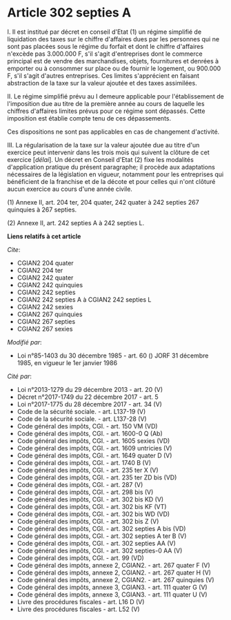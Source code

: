 # Article 302 septies A

I. Il est institué par décret en conseil d'Etat (1) un régime simplifié de liquidation des taxes sur le chiffre d'affaires
dues par les personnes qui ne sont pas placées sous le régime du forfait et dont le chiffre d'affaires n'excède pas 3.000.000
F, s'il s'agit d'entreprises dont le commerce principal est de vendre des marchandises, objets, fournitures et denrées à
emporter ou à consommer sur place ou de fournir le logement, ou 900.000 F, s'il s'agit d'autres entreprises. Ces limites
s'apprécient en faisant abstraction de la taxe sur la valeur ajoutée et des taxes assimilées.

II. Le régime simplifié prévu au I demeure applicable pour l'établissement de l'imposition due au titre de la première année
au cours de laquelle les chiffres d'affaires limites prévus pour ce régime sont dépassés. Cette imposition est établie compte
tenu de ces dépassements.

Ces dispositions ne sont pas applicables en cas de changement d'activité.

III. La régularisation de la taxe sur la valeur ajoutée due au titre d'un exercice peut intervenir dans les trois mois qui
suivent la clôture de cet exercice [*délai*]. Un décret en Conseil d'Etat (2) fixe les modalités d'application pratique du
présent paragraphe; il procède aux adaptations nécessaires de la législation en vigueur, notamment pour les entreprises qui
bénéficient de la franchise et de la décote et pour celles qui n'ont clôturé aucun exercice au cours d'une année civile.

(1)  Annexe II, art. 204 ter, 204 quater, 242 quater à 242 septies 267 quinquies à 267 septies.

(2)  Annexe II, art. 242 septies A à 242 septies L.

**Liens relatifs à cet article**

_Cite_:

  - CGIAN2 204 quater
  - CGIAN2 204 ter
  - CGIAN2 242 quater
  - CGIAN2 242 quinquies
  - CGIAN2 242 septies
  - CGIAN2 242 septies A à CGIAN2 242 septies L
  - CGIAN2 242 sexies
  - CGIAN2 267 quinquies
  - CGIAN2 267 septies
  - CGIAN2 267 sexies

_Modifié par_:

  - Loi n°85-1403 du 30 décembre 1985 - art. 60 () JORF 31 décembre 1985, en vigueur le 1er janvier 1986

_Cité par_:

  - Loi n°2013-1279 du 29 décembre 2013 - art. 20 (V)
  - Décret n°2017-1749 du 22 décembre 2017 - art. 5
  - Loi n°2017-1775 du 28 décembre 2017 - art. 34 (V)
  - Code de la sécurité sociale. - art. L137-19 (V)
  - Code de la sécurité sociale. - art. L137-28 (V)
  - Code général des impôts, CGI. - art. 150 VM (VD)
  - Code général des impôts, CGI. - art. 1600-0 Q (Ab)
  - Code général des impôts, CGI. - art. 1605 sexies (VD)
  - Code général des impôts, CGI. - art. 1609 untricies (V)
  - Code général des impôts, CGI. - art. 1649 quater D (V)
  - Code général des impôts, CGI. - art. 1740 B (V)
  - Code général des impôts, CGI. - art. 235 ter X (V)
  - Code général des impôts, CGI. - art. 235 ter ZD bis (VD)
  - Code général des impôts, CGI. - art. 287 (V)
  - Code général des impôts, CGI. - art. 298 bis (V)
  - Code général des impôts, CGI. - art. 302 bis KD (V)
  - Code général des impôts, CGI. - art. 302 bis KF (VT)
  - Code général des impôts, CGI. - art. 302 bis WD (VD)
  - Code général des impôts, CGI. - art. 302 bis Z (V)
  - Code général des impôts, CGI. - art. 302 septies A bis (VD)
  - Code général des impôts, CGI. - art. 302 septies A ter B (V)
  - Code général des impôts, CGI. - art. 302 septies AA (V)
  - Code général des impôts, CGI. - art. 302 septies-0 AA (V)
  - Code général des impôts, CGI. - art. 99 (VD)
  - Code général des impôts, annexe 2, CGIAN2. - art. 267 quater F (V)
  - Code général des impôts, annexe 2, CGIAN2. - art. 267 quater H (V)
  - Code général des impôts, annexe 2, CGIAN2. - art. 267 quinquies (V)
  - Code général des impôts, annexe 3, CGIAN3. - art. 111 quater G (V)
  - Code général des impôts, annexe 3, CGIAN3. - art. 111 quater U (V)
  - Livre des procédures fiscales - art. L16 D (V)
  - Livre des procédures fiscales - art. L52 (V)
